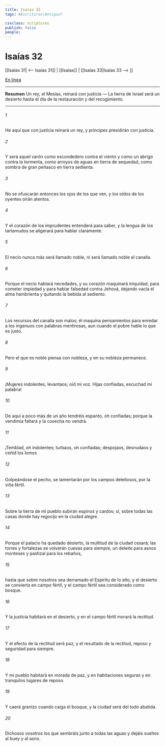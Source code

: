 ```yaml
---
title: Isaías 32
tags: #Escrituras\AntiguoT

cssclass: scriptures
publish: false
people:
---
```


# Isaías 32
[[Isaías 31| <-- Isaías 31]] | [[Isaías]] | [[Isaías 33|Isaías 33 --> ]]

[En línea](https://churchofjesuschrist.org/study/scriptures/ot/isa/32?lang=spa)

---
__Resumen__
Un rey, el Mesías, reinará con justicia — La tierra de Israel será un desierto hasta el día de la restauración y del recogimiento.

---
###### 1 
He aquí que con justicia reinará un rey, y príncipes presidirán con justicia.

###### 2 
Y será aquel varón como escondedero contra el viento y como un abrigo contra la tormenta, como arroyos de aguas en tierra de sequedad, como sombra de gran peñasco en tierra sedienta.

###### 3 
No se ofuscarán entonces los ojos de los que ven, y los oídos de los oyentes oirán atentos.

###### 4 
Y el corazón de los imprudentes entenderá para saber, y la lengua de los tartamudos se aligerará para hablar claramente.

###### 5 
El necio nunca más será llamado noble, ni será llamado noble el canalla.

###### 6 
Porque el necio hablará necedades, y su corazón maquinará iniquidad, para cometer impiedad y para hablar falsedad contra Jehová, dejando vacía el alma hambrienta y quitando la bebida al sediento.

###### 7 
Los recursos del canalla son malos; él maquina pensamientos para enredar a los ingenuos con palabras mentirosas, aun cuando el pobre hable lo que es justo.

###### 8 
Pero el que es noble piensa con nobleza, y en su nobleza permanece.

###### 9 
¡Mujeres indolentes, levantaos; oíd mi voz. Hijas confiadas, escuchad mi palabra!

###### 10 
De aquí a poco más de un año tendréis espanto, oh confiadas; porque la vendimia faltará y la cosecha no vendrá.

###### 11 
¡Temblad, oh indolentes; turbaos, oh confiadas; despojaos, desnudaos y ceñid los lomos 

###### 12 
Golpeándose el pecho, se lamentarán por los campos deleitosos, por la viña fértil.

###### 13 
Sobre la tierra de mi pueblo subirán espinos y cardos; sí, sobre todas las casas donde hay regocijo en la ciudad alegre.

###### 14 
Porque el palacio ha quedado desierto, la multitud de la ciudad cesará; las torres y fortalezas se volverán cuevas para siempre, un deleite para asnos monteses y pastizal para los rebaños,

###### 15 
hasta que sobre nosotros sea derramado el Espíritu de lo alto, y el desierto se convierta en campo fértil, y el campo fértil sea considerado como bosque.

###### 16 
Y la justicia habitará en el desierto, y en el campo fértil morará la rectitud.

###### 17 
Y el efecto de la rectitud será paz; y el resultado de la rectitud, reposo y seguridad para siempre.

###### 18 
Y mi pueblo habitará en morada de paz, y en habitaciones seguras y en tranquilos lugares de reposo.

###### 19 
Y caerá granizo cuando caiga el bosque, y la ciudad será del todo abatida.

###### 20 
Dichosos vosotros los que sembráis junto a todas las aguas y dejáis sueltos al buey y al asno.

